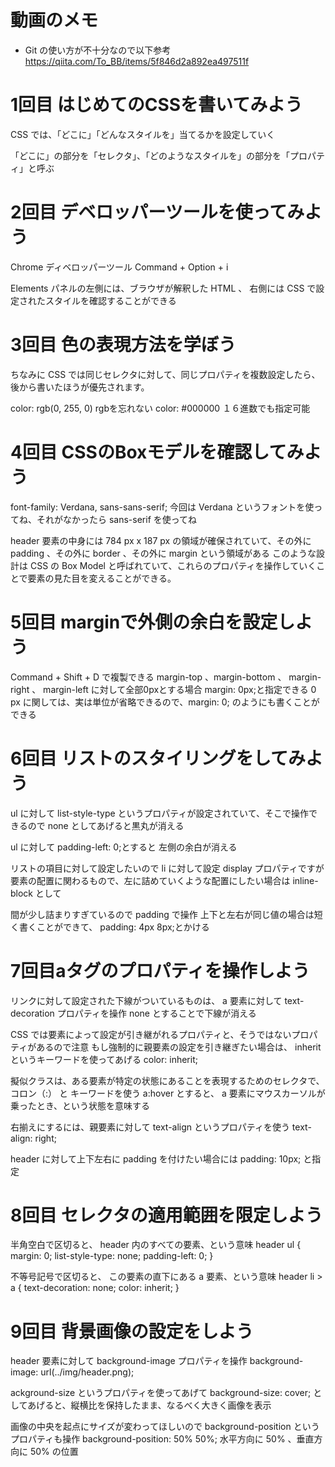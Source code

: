# 動画のメモ

- Git の使い方が不十分なので以下参考
https://qiita.com/To_BB/items/5f846d2a892ea497511f

# 1回目 はじめてのCSSを書いてみよう 
CSS では、「どこに」「どんなスタイルを」当てるかを設定していく

「どこに」の部分を「セレクタ」、「どのようなスタイルを」の部分を「プロパティ」と呼ぶ
# 2回目 デベロッパーツールを使ってみよう
Chrome ディベロッパーツール
Command + Option + i 

Elements パネルの左側には、ブラウザが解釈した HTML 、
右側には CSS で設定されたスタイルを確認することができる
# 3回目 色の表現方法を学ぼう
ちなみに CSS では同じセレクタに対して、同じプロパティを複数設定したら、後から書いたほうが優先されます。

  color: rgb(0, 255, 0)
rgbを忘れない
  color: #000000
１６進数でも指定可能
# 4回目 CSSのBoxモデルを確認してみよう
font-family: Verdana, sans-sans-serif;
今回は Verdana というフォントを使ってね、それがなかったら sans-serif を使ってね

header 要素の中身には 784 px x 187 px の領域が確保されていて、その外に padding 、その外に border 、その外に margin という領域がある
このような設計は CSS の Box Model と呼ばれていて、これらのプロパティを操作していくことで要素の見た目を変えることができる。
# 5回目 marginで外側の余白を設定しよう
Command + Shift + D で複製できる
margin-top 、margin-bottom 、 margin-right 、 margin-left に対して全部0pxとする場合 margin: 0px;と指定できる
0 px に関しては、実は単位が省略できるので、margin: 0; のようにも書くことができる
# 6回目 リストのスタイリングをしてみよう
ul に対して list-style-type というプロパティが設定されていて、そこで操作できるので none としてあげると黒丸が消える

ul に対して padding-left: 0;とすると
左側の余白が消える

リストの項目に対して設定したいので li に対して設定
display プロパティですが要素の配置に関わるもので、左に詰めていくような配置にしたい場合は inline-block として

間が少し詰まりすぎているので padding で操作
上下と左右が同じ値の場合は短く書くことができて、 padding: 4px 8px;とかける

# 7回目aタグのプロパティを操作しよう
リンクに対して設定された下線がついているものは、
a 要素に対して text-decoration プロパティを操作
none とすることで下線が消える

CSS では要素によって設定が引き継がれるプロパティと、そうではないプロパティがあるので注意
もし強制的に親要素の設定を引き継ぎたい場合は、 inherit というキーワードを使ってあげる
color: inherit;

擬似クラスは、ある要素が特定の状態にあることを表現するためのセレクタで、コロン（:） と キーワードを使う
a:hover とすると、 a 要素にマウスカーソルが乗ったとき、という状態を意味する

右揃えにするには、親要素に対して text-align というプロパティを使う
text-align: right;

header に対して上下左右に padding を付けたい場合には padding: 10px; と指定

# 8回目 セレクタの適用範囲を限定しよう
半角空白で区切ると、 header 内のすべての要素、という意味
header ul {
  margin: 0;
  list-style-type: none;
  padding-left: 0;
}

不等号記号で区切ると、 この要素の直下にある a 要素、という意味
header li > a {
  text-decoration: none;
  color: inherit;
}

# 9回目 背景画像の設定をしよう
header 要素に対して background-image プロパティを操作
background-image: url(../img/header.png);

ackground-size というプロパティを使ってあげて
background-size: cover;
としてあげると、縦横比を保持したまま、なるべく大きく画像を表示

画像の中央を起点にサイズが変わってほしいので background-position というプロパティも操作
background-position: 50% 50%;
水平方向に 50% 、垂直方向に 50% の位置
